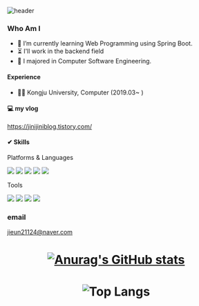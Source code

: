 ![header](https://capsule-render.vercel.app/api?type=waving&color=gradient&height=250&section=header&text=Hello&desc=I%27m%20Jini&fontAlignY=40&fontAlignX=80animation=twinkling)

### Who Am I

- 🌱 I’m currently learning Web Programming using Spring Boot.
- ⏳ I'll work in the backend field
- 🤔 I majored in Computer Software Engineering.

#### Experience

- 👨‍🎓 Kongju University, Computer (2019.03~ )

#### 💻 my vlog  
https://jinijiniblog.tistory.com/  

#### ✔ Skills  
Platforms & Languages  

<img src="https://img.shields.io/badge/Java-007396?style=flat-square&logo=Java&logoColor=white"/> <img src="https://img.shields.io/badge/Python-3776AB?style=flat-square&logo=Java&logoColor=white"/>
<img src="https://img.shields.io/badge/Mysql-4479A1?style=flat-square&logo=Java&logoColor=white"/>
<img src="https://img.shields.io/badge/SpringBoot-green?style=flat-square&logo=SpringBoot&logoColor=6DB33F"/>
<img src="https://img.shields.io/badge/MongoDB-47A248?style=flat-square&logo=MongoDB&logoColor=white"/>

Tools  

<img src="https://img.shields.io/badge/Git-F05032?style=flat-square&logo=Java&logoColor=white"/> <img src="https://img.shields.io/badge/GitHub-181717?style=flat-square&logo=Java&logoColor=white"/> 
<img src="https://img.shields.io/badge/VSC-007ACC?style=flat-square&logo=Java&logoColor=white"/> 
<img src="https://img.shields.io/badge/IntelliJ-000000?style=flat-square&logo=IntelliJ&logoColor=white"/>
### email  
jieun21124@naver.com   

# <div align="center">[![Anurag's GitHub stats](https://github-readme-stats.vercel.app/api?username=jini11)](https://github.com/anuraghazra/github-readme-stats)</div>  
# <div align="center">![Top Langs](https://github-readme-stats.vercel.app/api/top-langs/?username=jini11&layout=compact&hide=jupyter%20notebook)</div>
